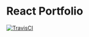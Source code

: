 # React Portfolio

[![TravisCI](https://travis-ci.org/micalgenus/portfolio.svg?branch=develop)](https://travis-ci.org/micalgenus/portfolio)
